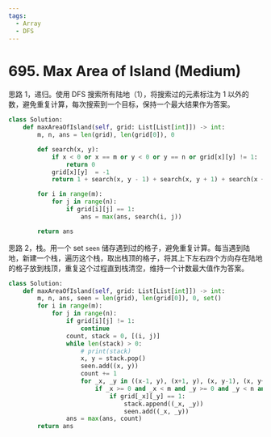 ```yaml
---
tags:
  - Array
  - DFS
---
```


# 695. Max Area of Island (Medium)

思路 1，递归。使用 DFS 搜索所有陆地（1），将搜索过的元素标注为 1 以外的数，避免重复计算，每次搜索到一个目标，保持一个最大结果作为答案。

```python
class Solution:
    def maxAreaOfIsland(self, grid: List[List[int]]) -> int:
        m, n, ans = len(grid), len(grid[0]), 0

        def search(x, y):
            if x < 0 or x == m or y < 0 or y == n or grid[x][y] != 1:
                return 0
            grid[x][y]  = -1
            return 1 + search(x, y - 1) + search(x, y + 1) + search(x + 1, y) + search(x - 1, y)

        for i in range(m):
            for j in range(n):
                if grid[i][j] == 1:
                    ans = max(ans, search(i, j))

        return ans
```

思路 2，栈。用一个 set `seen` 储存遇到过的格子，避免重复计算。每当遇到陆地，新建一个栈，遍历这个栈，取出栈顶的格子，将其上下左右四个方向存在陆地的格子放到栈顶，重复这个过程直到栈清空，维持一个计数最大值作为答案。

```python
class Solution:
    def maxAreaOfIsland(self, grid: List[List[int]]) -> int:
        m, n, ans, seen = len(grid), len(grid[0]), 0, set()
        for i in range(m):
            for j in range(n):
                if grid[i][j] != 1:
                    continue
                count, stack = 0, [(i, j)]
                while len(stack) > 0:
                    # print(stack)
                    x, y = stack.pop()
                    seen.add((x, y))
                    count += 1
                    for _x, _y in ((x-1, y), (x+1, y), (x, y-1), (x, y+1)):
                        if _x >= 0 and _x < m and _y >= 0 and _y < n and (_x, _y) not in seen:
                            if grid[_x][_y] == 1:
                                stack.append((_x, _y))
                                seen.add((_x, _y))
                ans = max(ans, count)
        return ans
```
